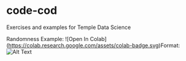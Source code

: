 # code-cod
Exercises and examples for Temple Data Science

Randomness Example:
![Open In Colab] (https://colab.research.google.com/assets/colab-badge.svg)Format: ![Alt Text](https://colab.research.google.com/github/DataScienceTempleFirst/code-cod/blob/main/Randomness.ipynb)
   
 
